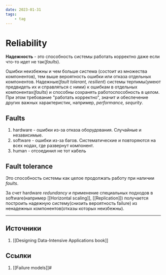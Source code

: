 ```yaml
---
date: 2023-01-31
tags:
    - tag
---
```


# Reliability

**Надежность** - это способность системы работать корректно даже если что-то идет не так(*faults*).

Ошибки неизбежны и чем больше система (состоит из множества компонентов), тем выше вероятность ошибки или отказа отдельных компонентов. Надежные(*fault tolerant, resilient*) системы терпимы(умеют предвидеть их и справляться с ними) к ошибкам в отдельных компонентах(*faults*) и способны сохранять работоспособность в целом. При этом требование "работать корректно", значит и обеспечение других важных характеристик, например, *performance, sequrity*.

## Faults

1. hardware - ошибки из-за отказа оборудования. Случайные и независимые.
1. software - ошибки из-за багов. Систематические и повторяются на всех нодах, где развернут компонент.
1. human - отсоединил не тот кабель

## Fault tolerance

Это способность системы как целое продолжать работу при наличии *faults*.

За счет hardware *redundancy* и применение специальных подходов в software(например [[Horizontal scaling]], [[Replication]]) получается построить надежную систему(снизить вероятность failure) из ненадежных компонентов(отказы которых неизбежны).

---

## Источники

1. [[Designing Data-Intensive Applications book]]

## Ссылки

1. [[Failure models]]#
